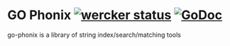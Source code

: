 GO Phonix [![wercker status](https://app.wercker.com/status/3fdc816ac29b28f4ff597e1e2d5e8909/s "wercker status")](https://app.wercker.com/project/bykey/3fdc816ac29b28f4ff597e1e2d5e8909) [![GoDoc](https://godoc.org/github.com/ChrisMcKenzie/go-phonix/soundex?status.svg)](https://godoc.org/github.com/ChrisMcKenzie/go-phonix/soundex)
=========

go-phonix is a library of string index/search/matching tools
